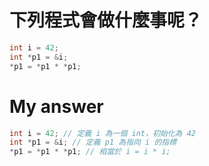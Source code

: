 # 下列程式會做什麼事呢？

```c++
int i = 42;
int *p1 = &i;
*p1 = *p1 * *p1;
```

# My answer

```c++
int i = 42; // 定義 i 為一個 int，初始化為 42
int *p1 = &i; // 定義 p1 為指向 i 的指標
*p1 = *p1 * *p1; // 相當於 i = i * i;
```